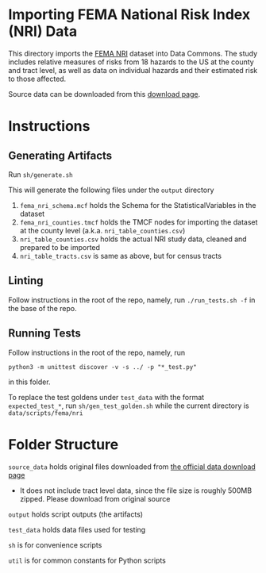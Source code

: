 # Importing FEMA National Risk Index (NRI) Data

This directory imports the [FEMA NRI](https://hazards.fema.gov/nri/) dataset
into Data Commons. The study includes relative measures of risks from 18 hazards
to the US at the county and tract level, as well as data on individual hazards
and their estimated risk to those affected.

Source data can be downloaded from this [download page](
https://hazards.fema.gov/nri/Content/StaticDocuments/DataDownload//NRI_Table_CensusTracts/NRI_Table_CensusTracts.zip
).

# Instructions

## Generating Artifacts

Run `sh/generate.sh`

This will generate the following files under the `output` directory

1. `fema_nri_schema.mcf` holds the Schema for the StatisticalVariables in the
dataset
1. `fema_nri_counties.tmcf` holds the TMCF nodes for importing the dataset at
the county level (a.k.a. `nri_table_counties.csv`)
1. `nri_table_counties.csv` holds the actual NRI study data, cleaned and
prepared to be imported
1. `nri_table_tracts.csv` is same as above, but for census tracts

## Linting

Follow instructions in the root of the repo, namely, run `./run_tests.sh -f`
in the base of the repo.

## Running Tests

Follow instructions in the root of the repo, namely, run
```
python3 -m unittest discover -v -s ../ -p "*_test.py"
```
in this folder.

To replace the test goldens under `test_data` with the format `expected_test_*`,
run `sh/gen_test_golden.sh` while the current directory is `data/scripts/fema/nri`

# Folder Structure

`source_data` holds original files downloaded from
[the official data download page](https://hazards.fema.gov/nri/data-resources)
 - It does not include tract level data, since the file size is roughly 500MB
 zipped. Please download from original source

`output` holds script outputs (the artifacts)

`test_data` holds data files used for testing

`sh` is for convenience scripts

`util` is for common constants for Python scripts
